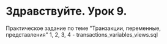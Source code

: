 # Здравствуйте. Урок 9.
Практическое задание по теме "Транзакции, переменные, представления" 1, 2, 3, 4 - transactions_variables_views.sql<br>
